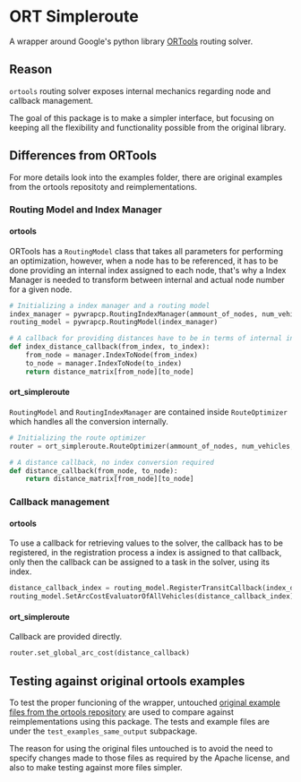 # ORT Simpleroute

A wrapper around Google's python library [ORTools](https://github.com/google/or-tools) routing solver.

## Reason

`ortools` routing solver exposes internal mechanics regarding node and callback management.

The goal of this package is to make a simpler interface, but focusing on keeping all the flexibility and functionality possible from the original library.

## Differences from ORTools

For more details look into the examples folder, there are original examples from the ortools repositoty and reimplementations.

### Routing Model and Index Manager

#### ortools
ORTools has a `RoutingModel` class that takes all parameters for performing an optimization, however, when a node has to be referenced, it has to be done providing an internal index assigned to each node, that's why a Index Manager is needed to transform between internal and actual node number for a given node.

```python
# Initializing a index manager and a routing model
index_manager = pywrapcp.RoutingIndexManager(ammount_of_nodes, num_vehicles, depot)
routing_model = pywrapcp.RoutingModel(index_manager)

# A callback for providing distances have to be in terms of internal indexes
def index_distance_callback(from_index, to_index):
    from_node = manager.IndexToNode(from_index)
    to_node = manager.IndexToNode(to_index)
    return distance_matrix[from_node][to_node]
```

#### ort_simpleroute

`RoutingModel` and `RoutingIndexManager` are contained inside `RouteOptimizer` which handles all the conversion internally.

```python
# Initializing the route optimizer
router = ort_simpleroute.RouteOptimizer(ammount_of_nodes, num_vehicles, depot)

# A distance callback, no index conversion required
def distance_callback(from_node, to_node):
    return distance_matrix[from_node][to_node]
```
### Callback management

#### ortools

To use a callback for retrieving values to the solver, the callback has to be registered, in the registration process a index is assigned to that callback, only then the callback can be assigned to a task in the solver, using its index.

```python
distance_callback_index = routing_model.RegisterTransitCallback(index_distance_callback)
routing_model.SetArcCostEvaluatorOfAllVehicles(distance_callback_index)
```

#### ort_simpleroute

Callback are provided directly.

```python
router.set_global_arc_cost(distance_callback)
```
## Testing against original ortools examples

To test the proper funcioning of the wrapper, untouched [original example files from the ortools repository](https://github.com/google/or-tools/tree/stable/ortools/constraint_solver/samples) are used to compare against reimplementations using this package. The tests and example files are under the `test_examples_same_output` subpackage.

The reason for using the original files untouched is to avoid the need to specify changes made to those files as required by the Apache license, and also to make testing against more files simpler.
